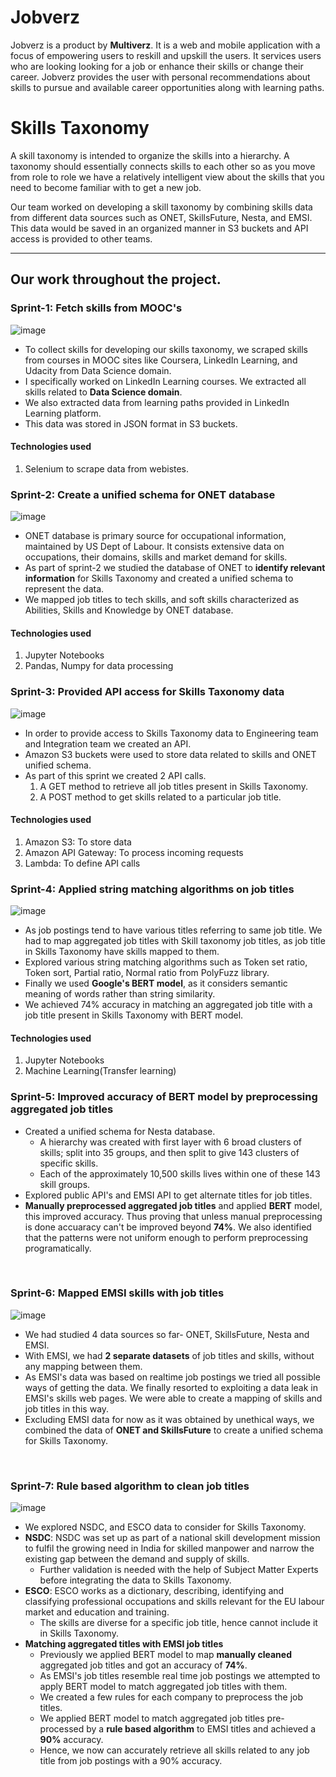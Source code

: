 # **Jobverz**
Jobverz is a product by **Multiverz**. It is a web and mobile application with a focus of empowering users to reskill and upskill the users. It services users who are looking looking for a job or enhance their skills or change their career. Jobverz provides the user with personal recommendations about skills to pursue and available career opportunities along with learning paths.<br/>

# **Skills Taxonomy**
A skill taxonomy is intended to organize the skills into a hierarchy. A taxonomy  should essentially connects skills to each other so as you move from role to role we have a relatively intelligent view about the skills that you need to become familiar with to get a new job.

Our team worked on developing a skill taxonomy by combining skills data from different data sources such as ONET, SkillsFuture, Nesta, and EMSI.  <br/>
This data would be saved in an organized manner in S3 buckets and API access is provided to other teams.<br/>

---

## **Our work throughout the project.**

### **Sprint-1: Fetch skills from MOOC's**

![image](https://user-images.githubusercontent.com/72140261/121016847-3dd2c600-c7ba-11eb-8a69-a9e38dedf2ee.png)


- To collect skills for developing our skills taxonomy, we scraped skills from courses in MOOC sites like Coursera, LinkedIn Learning, and Udacity from Data Science domain.
- I specifically worked on LinkedIn Learning courses. We extracted all skills related to **Data Science domain**. 
- We also extracted data from learning paths provided in LinkedIn Learning platform. 
- This data was stored in JSON format in S3 buckets.

#### Technologies used
1. Selenium to scrape data from webistes.

### **Sprint-2: Create a unified schema for ONET database**

![image](https://user-images.githubusercontent.com/72140261/121005164-25a87a00-c7ad-11eb-87f9-7f4c92d88206.png)

- ONET database is primary source for occupational information, maintained by US Dept of Labour. It consists extensive data on occupations, their domains, skills and market demand for skills. 
- As part of sprint-2 we studied the database of ONET to **identify relevant information** for Skills Taxonomy and created a unified schema to represent the data. 
- We mapped job titles to tech skills, and soft skills characterized as Abilities, Skills and Knowledge by ONET database.

#### Technologies used
1. Jupyter Notebooks
2. Pandas, Numpy for data processing

### **Sprint-3: Provided API access for Skills Taxonomy data**
![image](https://user-images.githubusercontent.com/72140261/121008732-f136bd00-c7b0-11eb-87e7-cdac5232eafd.png)

- In order to provide access to Skills Taxonomy data to Engineering team and Integration team we created an API. 
- Amazon S3 buckets were used to store data related to skills and ONET unified schema.
- As part of this sprint we created 2 API calls. 
  1. A GET method to retrieve all job titles present in Skills Taxonomy.
  2. A POST method to get skills related to a particular job title.

#### Technologies used
1. Amazon S3: To store data
2. Amazon API Gateway: To process incoming requests
3. Lambda: To define API calls

### **Sprint-4: Applied string matching algorithms on job titles**
![image](https://user-images.githubusercontent.com/72140261/121017638-20eac280-c7bb-11eb-8e85-7d6d347f9aac.png)

- As job postings tend to have various titles referring to same job title. We had to map aggregated job titles with Skill taxonomy job titles, as job title in Skills Taxonomy have skills mapped to them. 
- Explored various string matching algorithms such as Token set ratio, Token sort, Partial ratio, Normal ratio from PolyFuzz library.
- Finally we used **Google's BERT model**, as it considers semantic meaning of words rather than string similarity. 
- We achieved 74% accuracy in matching an aggregated job title with a job title present in Skills Taxonomy with BERT model. 

#### Technologies used
1. Jupyter Notebooks
2. Machine Learning(Transfer learning)

### **Sprint-5: Improved accuracy of BERT model by preprocessing aggregated job titles**
- Created a unified schema for Nesta database. 
  - A hierarchy was created with first layer with 6 broad clusters of skills; split into 35 groups, and then split to give 143 clusters of specific skills.
  - Each of the approximately 10,500 skills lives within one of these 143 skill groups.
- Explored public API's and EMSI API to get alternate titles for job titles.
- **Manually preprocessed aggregated job titles** and applied **BERT** model, this improved accuracy. Thus proving that unless manual preprocessing is done accuaracy can't be improved beyond **74%**. We also identified that the patterns were not uniform enough to perform preprocessing programatically.
<br />

### **Sprint-6: Mapped EMSI skills with job titles**
![image](https://user-images.githubusercontent.com/72140261/122725639-d6754580-d292-11eb-894e-da3e63456200.png)
- We had studied 4 data sources so far- ONET, SkillsFuture, Nesta and EMSI. 
- With EMSI, we had **2 separate datasets** of job titles and skills, without any mapping between them. 
- As EMSI's data was based on realtime job postings we tried all possible ways of getting the data. We finally resorted to exploiting a data leak in EMSI's skills web pages. We were able to create a mapping of skills and job titles in this way. 
- Excluding EMSI data for now as it was obtained by unethical ways, we combined the data of **ONET and SkillsFuture** to create a unified schema for Skills Taxonomy. 
<br />

### **Sprint-7: Rule based algorithm to clean job titles**
![image](https://user-images.githubusercontent.com/72140261/122726983-2bfe2200-d294-11eb-89a0-8fc892662947.png)
- We explored NSDC, and ESCO data to consider for Skills Taxonomy. 
- **NSDC**: NSDC was set up as part of a national skill development mission to fulfil the growing need in India for skilled manpower and narrow the existing gap between the demand and supply of skills.
  - Further validation is needed with the help of Subject Matter Experts before integrating the data to Skills Taxonomy.
- **ESCO**: ESCO works as a dictionary, describing, identifying and classifying professional occupations and skills relevant for the EU labour market and education and training. 
  - The skills are diverse for a specific job title, hence cannot include it in Skills Taxonomy.
- **Matching aggregated titles with EMSI job titles**
  - Previously we applied BERT model to map **manually cleaned** aggregated job titles and got an accuracy of **74%**. 
  - As EMSI's job titles resemble real time job postings we attempted to apply BERT model to match aggregated job titles with them.
  - We created a few rules for each company to preprocess the job titles. 
  - We applied BERT model to match aggregated job titles pre-processed by a **rule based algorithm** to EMSI titles and achieved a **90%** accuracy. 
  - Hence, we now can accurately retrieve all skills related to any job title from job postings with a 90% accuracy. 
